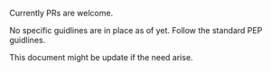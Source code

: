 Currently PRs are welcome.

No specific guidlines are in place as of yet. Follow the standard PEP guidlines.

This document might be update if the need arise.
